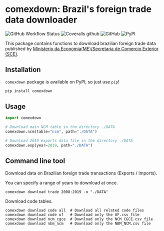 # comexdown: Brazil's foreign trade data downloader

![GitHub Workflow Status](https://img.shields.io/github/workflow/status/dankkom/comexdown/tests?style=flat-square) ![Coveralls github](https://img.shields.io/coveralls/github/dankkom/comexdown?style=flat-square) ![GitHub](https://img.shields.io/github/license/dankkom/comexdown?style=flat-square) ![PyPI](https://img.shields.io/pypi/v/comexdown?style=flat-square)

This package contains functions to download brazilian foreign trade data
published by [Ministerio da Economia(ME)/Secretaria de Comercio Exterior (SCE)][1].

## Installation

`comexdown` package is available on PyPI, so just use `pip`!

```sh
pip install comexdown
```

## Usage

```python
import comexdown

# Download main NCM table in the directory ./DATA
comexdown.ncm(table="ncm", path="./DATA")

# Download 2019 exports data file in the directory ./DATA
comexdown.exp(year=2019, path="./DATA")
```

## Command line tool

Download data on Brazilian foreign trade transactions (Exports / Imports).

You can specify a range of years to download at once.

```
comexdown download trade 2008:2019 -o "./DATA"
```

Download code tables.

```shell
comexdown download code all  # Download all related code files
comexdown download code uf   # Download only the UF.csv file
comexdown download ncm_cgce  # Download only the NCM_CGCE.csv file
comexdown download nbm_ncm   # Download only the NBM_NCM.csv file
```

[1]: http://www.mdic.gov.br/index.php/comercio-exterior/estatisticas-de-comercio-exterior/base-de-dados-do-comercio-exterior-brasileiro-arquivos-para-download
